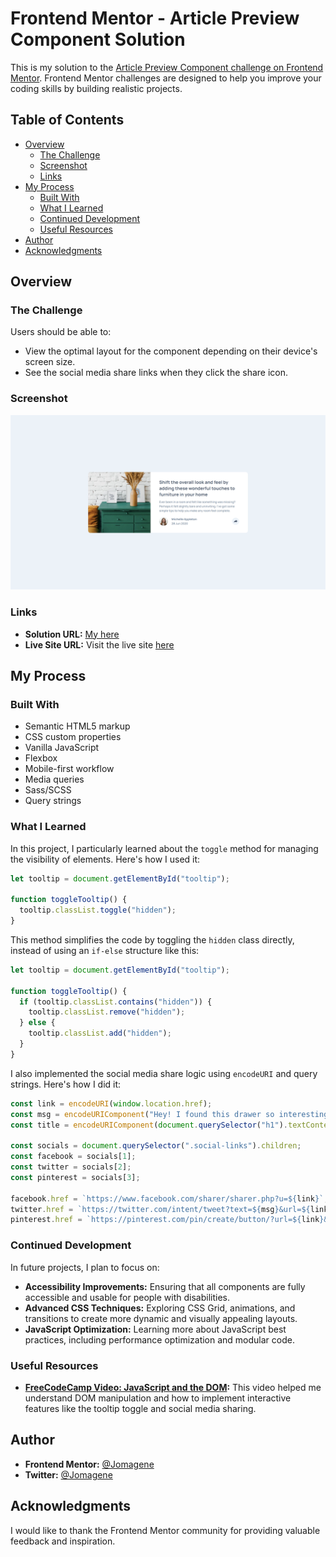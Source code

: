# Frontend Mentor - Article Preview Component Solution

This is my solution to the [Article Preview Component challenge on Frontend Mentor](https://www.frontendmentor.io/challenges/article-preview-component-dYBN_pYFT). Frontend Mentor challenges are designed to help you improve your coding skills by building realistic projects.

## Table of Contents

- [Overview](#overview)
  - [The Challenge](#the-challenge)
  - [Screenshot](#screenshot)
  - [Links](#links)
- [My Process](#my-process)
  - [Built With](#built-with)
  - [What I Learned](#what-i-learned)
  - [Continued Development](#continued-development)
  - [Useful Resources](#useful-resources)
- [Author](#author)
- [Acknowledgments](#acknowledgments)

## Overview

### The Challenge

Users should be able to:

- View the optimal layout for the component depending on their device's screen size.
- See the social media share links when they click the share icon.

### Screenshot

![Article Preview Component Screenshot](./screenshot.png)

### Links

- **Solution URL:** [My here](https://www.frontendmentor.io/learning-paths/javascript-fundamentals-oR7g6-mTZ-/steps/66c4adff3c19191dc3cb3af3/challenge/refactor)
- **Live Site URL:** Visit the live site [here](https://jomagene.github.io/article-preview-component/)

## My Process

### Built With

- Semantic HTML5 markup
- CSS custom properties
- Vanilla JavaScript
- Flexbox
- Mobile-first workflow
- Media queries
- Sass/SCSS
- Query strings

### What I Learned

In this project, I particularly learned about the `toggle` method for managing the visibility of elements. Here's how I used it:

```javascript
let tooltip = document.getElementById("tooltip");

function toggleTooltip() {
  tooltip.classList.toggle("hidden");
}
```

This method simplifies the code by toggling the `hidden` class directly, instead of using an `if-else` structure like this:

```javascript
let tooltip = document.getElementById("tooltip");

function toggleTooltip() {
  if (tooltip.classList.contains("hidden")) {
    tooltip.classList.remove("hidden");
  } else {
    tooltip.classList.add("hidden");
  }
}
```

I also implemented the social media share logic using `encodeURI` and query strings. Here's how I did it:

```javascript
const link = encodeURI(window.location.href);
const msg = encodeURIComponent("Hey! I found this drawer so interesting");
const title = encodeURIComponent(document.querySelector("h1").textContent);

const socials = document.querySelector(".social-links").children;
const facebook = socials[1];
const twitter = socials[2];
const pinterest = socials[3];

facebook.href = `https://www.facebook.com/sharer/sharer.php?u=${link}`;
twitter.href = `https://twitter.com/intent/tweet?text=${msg}&url=${link}`;
pinterest.href = `https://pinterest.com/pin/create/button/?url=${link}&media=https://m.media-amazon.com/images/I/71+P1yDyRBL._AC_SX679_.jpg&description=${title}`;
```

### Continued Development

In future projects, I plan to focus on:

- **Accessibility Improvements:** Ensuring that all components are fully accessible and usable for people with disabilities.
- **Advanced CSS Techniques:** Exploring CSS Grid, animations, and transitions to create more dynamic and visually appealing layouts.
- **JavaScript Optimization:** Learning more about JavaScript best practices, including performance optimization and modular code.

### Useful Resources

- **[FreeCodeCamp Video: JavaScript and the DOM](https://www.youtube.com/watch?v=5fb2aPlgoys&t=241s&pp=ugMICgJmchABGAHKBRBmcmVlY29kZWNhbXAgZG9t):** This video helped me understand DOM manipulation and how to implement interactive features like the tooltip toggle and social media sharing.

## Author

- **Frontend Mentor:** [@Jomagene](https://www.frontendmentor.io/profile/Jomagene)
- **Twitter:** [@Jomagene](https://www.twitter.com/Jomagene)

## Acknowledgments

I would like to thank the Frontend Mentor community for providing valuable feedback and inspiration.
